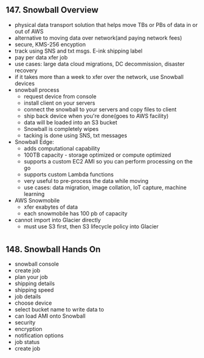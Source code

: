 ## 147. Snowball Overview

- physical data transport solution that helps move TBs or PBs of data in or out of AWS
- alternative to moving data over network(and paying network fees)
- secure, KMS-256 encyption
- track using SNS and txt msgs. E-ink shipping label
- pay per data xfer job
- use cases: large data cloud migrations, DC decommission, disaster recovery
- if it takes more than a week to xfer over the network, use Snowball devices
- snowball process
  - request device from console
  - install client on your servers
  - connect the snowball to your servers and copy files to client
  - ship back device when you're done(goes to AWS facility)
  - data will be loaded into an S3 bucket
  - Snowball is completely wipes
  - tacking is done using SNS, txt messages
- Snowball Edge:
  - adds computational capability
  - 100TB capacity - storage optimized or compute optimized
  - supports a custom EC2 AMI so you can perform processing on the go
  - supports custom Lambda functions
  - very useful to pre-process the data while moving
  - use cases: data migration, image collation, IoT capture, machine learning
- AWS Snowmobile
  - xfer exabytes of data
  - each snowmobile has 100 pb of capacity
- cannot import into Glacier directly
  - must use S3 first, then S3 lifecycle policy into Glacier

#

## 148. Snowball Hands On

- snowball console
- create job
- plan your job
- shipping details
- shipping speed
- job details
- choose device
- select bucket name to write data to
- can load AMI onto Snowball
- security
- encryption
- notification options
- job status
- create job

#
